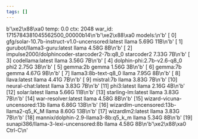 ```yaml
---
tags: []
---
```

b'\xe2\x88\xa0 temp: 0.0 ctx: 2048 war_id: 1715784381045562500_00000b14\n'b'\xe2\x88\xa0 models:\n'b' [ 0] gfg/solar-10.7b-instruct-v1.0-uncensored:latest        llama 5.69G          11B\n'b' [ 1] gurubot/llama3-guru:latest              llama 4.58G           8B\n'b' [ 2] impulse2000/dolphincoder-starcoder2-7b:q8_0   starcoder2 7.33G           7B\n'b' [ 3] codellama:latest                        llama 3.56G           7B\n'b' [ 4] dolphin-phi:2.7b-v2.6-q8_0               phi2 2.75G           3B\n'b' [ 5] gemma:2b                                gemma 1.56G           3B\n'b' [ 6] gemma:7b                                gemma 4.67G           9B\n'b' [ 7] llama3:8b-text-q8_0                     llama 7.95G           8B\n'b' [ 8] llava:latest                            llama 4.41G           7B\n'b' [ 9] mistral:7b                              llama 3.83G           7B\n'b' [10] neural-chat:latest                      llama 3.83G           7B\n'b' [11] phi3:latest                             llama 2.16G           4B\n'b' [12] solar:latest                            llama 5.66G          11B\n'b' [13] starling-lm:latest                      llama 3.83G           7B\n'b' [14] war-resolver:latest                     llama 4.58G           8B\n'b' [15] wizard-vicuna-uncensored:13b            llama 6.86G          13B\n'b' [16] wizardlm-uncensored:13b-llama2-q5_K_M        llama 8.60G          13B\n'b' [17] wizardlm2:latest                        llama 3.83G           7B\n'b' [18] mannix/dolphin-2.9-llama3-8b:q5_k_m        llama 5.34G           8B\n'b' [19] sunapi386/llama-3-lexi-uncensored:8b        llama 4.58G           8B\n'b'\xe2\x88\xa0 Ctrl-C\n'